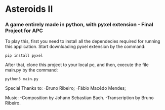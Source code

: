 # Asteroids II
### A game entirely made in python, with pyxel extension - Final Project for APC


To play this, first you need to install all the dependecies required for running this application.
Start downloading pyxel extension by the command:
```
pip install pyxel
```
After that, clone this project to your local pc, and then, execute the file main.py by the command:
```
python3 main.py
```

Special Thanks to:
-Bruno Ribeiro;
-Fábio Macêdo Mendes;

Music:
-Composition by Johann Sebastian Bach.
-Transcription by Bruno Ribeiro.
